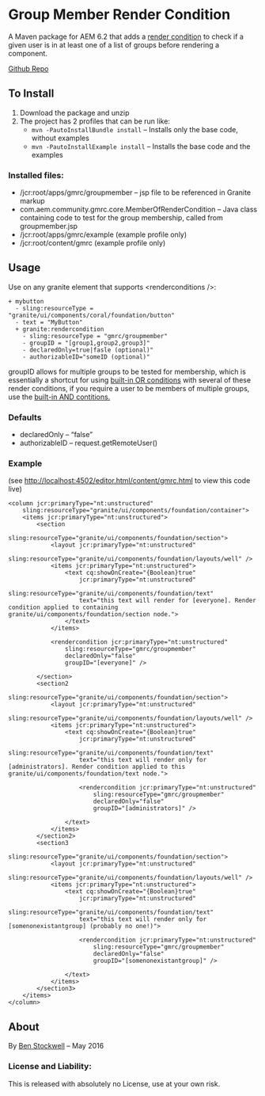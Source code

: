 Group Member Render Condition
=============================

A Maven package for AEM 6.2 that adds a [render condition] to check if a given user is in at least one of a list of groups before rendering a component.

[Github Repo]

To Install
----------

1.  Download the package and unzip
2.  The project has 2 profiles that can be run like:
    -   `mvn -PautoInstallBundle install`
        – Installs only the base code, without examples
    -   `mvn -PautoInstallExample install`
        – Installs the base code and the examples

### Installed files:

-   /jcr:root/apps/gmrc/groupmember – jsp file to be referenced in Granite markup
-   com.aem.community.gmrc.core.MemberOfRenderCondition – Java class containing code to test for the group membership, called from groupmember.jsp
-   /jcr:root/apps/gmrc/example (example profile only)
-   /jcr:root/content/gmrc (example profile only)

Usage
-----

Use on any granite element that supports &lt;renderconditions /&gt;:

    + mybutton
      - sling:resourceType = "granite/ui/components/coral/foundation/button"
      - text = "MyButton"
      + granite:rendercondition
        - sling:resourceType = "gmrc/groupmember"
        - groupID = "[group1,group2,group3]"
        - declaredOnly=true|fasle (optional)"
        - authorizableID="someID (optional)"

groupID allows for multiple groups to be tested for membership, which is essentially a shortcut for using [built-in OR conditions] with several of these render conditions, if you require a user to be members of multiple groups, use the [built-in AND contitions.]

### Defaults

-   declaredOnly – “false”
-   authorizableID – request.getRemoteUser()

### Example

(see <http://localhost:4502/editor.html/content/gmrc.html> to view this code live)
       
    <column jcr:primaryType="nt:unstructured"
        sling:resourceType="granite/ui/components/foundation/container">
        <items jcr:primaryType="nt:unstructured">
            <section
                sling:resourceType="granite/ui/components/foundation/section">
                <layout jcr:primaryType="nt:unstructured"
                    sling:resourceType="granite/ui/components/foundation/layouts/well" />
                <items jcr:primaryType="nt:unstructured">
                    <text cq:showOnCreate="{Boolean}true"
                        jcr:primaryType="nt:unstructured"
                        sling:resourceType="granite/ui/components/foundation/text"
                        text="this text will render for [everyone]. Render condition applied to containing granite/ui/components/foundation/section node.">
                    </text>
                </items>

                <rendercondition jcr:primaryType="nt:unstructured"
                    sling:resourceType="gmrc/groupmember"
                    declaredOnly="false"
                    groupID="[everyone]" />
                    
            </section>
            <section2
                sling:resourceType="granite/ui/components/foundation/section">
                <layout jcr:primaryType="nt:unstructured"
                    sling:resourceType="granite/ui/components/foundation/layouts/well" />
                <items jcr:primaryType="nt:unstructured">
                    <text cq:showOnCreate="{Boolean}true"
                        jcr:primaryType="nt:unstructured"
                        sling:resourceType="granite/ui/components/foundation/text"
                        text="this text will render only for [administrators]. Render condition applied to this granite/ui/components/foundation/text node.">
                        
                        <rendercondition jcr:primaryType="nt:unstructured"
                            sling:resourceType="gmrc/groupmember"
                            declaredOnly="false"
                            groupID="[administrators]" />
                        
                    </text>
                </items>
            </section2>
            <section3
                sling:resourceType="granite/ui/components/foundation/section">
                <layout jcr:primaryType="nt:unstructured"
                    sling:resourceType="granite/ui/components/foundation/layouts/well" />
                <items jcr:primaryType="nt:unstructured">
                    <text cq:showOnCreate="{Boolean}true"
                        jcr:primaryType="nt:unstructured"
                        sling:resourceType="granite/ui/components/foundation/text"
                        text="this text will render only for [somenonexistantgroup] (probably no one!)">
                        
                        <rendercondition jcr:primaryType="nt:unstructured"
                            sling:resourceType="gmrc/groupmember"
                            declaredOnly="false"
                            groupID="[somenonexistantgroup]" />
                            
                    </text>
                </items>
            </section3>
        </items>
    </column>
    
About
-----

By [Ben Stockwell] – May 2016

### License and Liability:

This is released with absolutely no License, use at your own risk.

  [Ben Stockwell]: http://scrupulo.com

  [render condition]: https://docs.adobe.com/docs/en/aem/6-2/develop/ref/granite-ui/api/jcr_root/libs/granite/ui/docs/server/rendercondition.html
  [Github Repo]: https://github.com/scrupulo/group-member-render-condition
  [built-in OR conditions]: https://docs.adobe.com/docs/en/aem/6-1/ref/granite-ui/api/jcr_root/libs/granite/ui/components/foundation/renderconditions/or/index.html
  [built-in AND contitions.]: https://docs.adobe.com/docs/en/aem/6-1/ref/granite-ui/api/jcr_root/libs/granite/ui/components/foundation/renderconditions/and/index.html